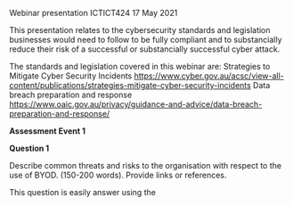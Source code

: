 Webinar presentation ICTICT424 17 May 2021

This presentation relates to the cybersecurity standards and legislation businesses would need to follow to be fully compliant and to substancially reduce their risk of a successful or substancially successful cyber attack.

The standards and legislation covered in this webinar are:
Strategies to Mitigate Cyber Security Incidents https://www.cyber.gov.au/acsc/view-all-content/publications/strategies-mitigate-cyber-security-incidents
Data breach preparation and response https://www.oaic.gov.au/privacy/guidance-and-advice/data-breach-preparation-and-response/


****Assessment Event 1****

**Question 1**

Describe common threats and risks to the organisation with respect to the use of BYOD. (150-200 words). Provide links or references.

This question is easily answer using the 
